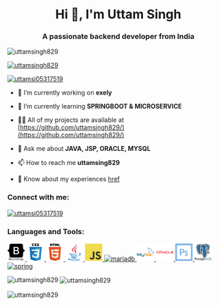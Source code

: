 <h1 align="center">Hi 👋, I'm Uttam Singh</h1>
<h3 align="center">A passionate backend developer from India</h3>

<p align="left"> <img src="https://komarev.com/ghpvc/?username=uttamsingh829&label=Profile%20views&color=0e75b6&style=flat" alt="uttamsingh829" /> </p>

<p align="left"> <a href="https://github.com/ryo-ma/github-profile-trophy"><img src="https://github-profile-trophy.vercel.app/?username=uttamsingh829" alt="uttamsingh829" /></a> </p>

<p align="left"> <a href="https://twitter.com/uttamsi05317519" target="blank"><img src="https://img.shields.io/twitter/follow/uttamsi05317519?logo=twitter&style=for-the-badge" alt="uttamsi05317519" /></a> </p>

- 🔭 I’m currently working on **exely**

- 🌱 I’m currently learning **SPRINGBOOT & MICROSERVICE**

- 👨‍💻 All of my projects are available at [https://github.com/uttamsingh829/](https://github.com/uttamsingh829/)

- 💬 Ask me about **JAVA, JSP, ORACLE, MYSQL**

- 📫 How to reach me **uttamsing829**

- 📄 Know about my experiences [href](href)

<h3 align="left">Connect with me:</h3>
<p align="left">
<a href="https://twitter.com/uttamsi05317519" target="blank"><img align="center" src="https://raw.githubusercontent.com/rahuldkjain/github-profile-readme-generator/master/src/images/icons/Social/twitter.svg" alt="uttamsi05317519" height="30" width="40" /></a>
</p>

<h3 align="left">Languages and Tools:</h3>
<p align="left"> <a href="https://getbootstrap.com" target="_blank" rel="noreferrer"> <img src="https://raw.githubusercontent.com/devicons/devicon/master/icons/bootstrap/bootstrap-plain-wordmark.svg" alt="bootstrap" width="40" height="40"/> </a> <a href="https://www.w3schools.com/css/" target="_blank" rel="noreferrer"> <img src="https://raw.githubusercontent.com/devicons/devicon/master/icons/css3/css3-original-wordmark.svg" alt="css3" width="40" height="40"/> </a> <a href="https://www.w3.org/html/" target="_blank" rel="noreferrer"> <img src="https://raw.githubusercontent.com/devicons/devicon/master/icons/html5/html5-original-wordmark.svg" alt="html5" width="40" height="40"/> </a> <a href="https://www.java.com" target="_blank" rel="noreferrer"> <img src="https://raw.githubusercontent.com/devicons/devicon/master/icons/java/java-original.svg" alt="java" width="40" height="40"/> </a> <a href="https://developer.mozilla.org/en-US/docs/Web/JavaScript" target="_blank" rel="noreferrer"> <img src="https://raw.githubusercontent.com/devicons/devicon/master/icons/javascript/javascript-original.svg" alt="javascript" width="40" height="40"/> </a> <a href="https://mariadb.org/" target="_blank" rel="noreferrer"> <img src="https://www.vectorlogo.zone/logos/mariadb/mariadb-icon.svg" alt="mariadb" width="40" height="40"/> </a> <a href="https://www.mysql.com/" target="_blank" rel="noreferrer"> <img src="https://raw.githubusercontent.com/devicons/devicon/master/icons/mysql/mysql-original-wordmark.svg" alt="mysql" width="40" height="40"/> </a> <a href="https://www.oracle.com/" target="_blank" rel="noreferrer"> <img src="https://raw.githubusercontent.com/devicons/devicon/master/icons/oracle/oracle-original.svg" alt="oracle" width="40" height="40"/> </a> <a href="https://www.photoshop.com/en" target="_blank" rel="noreferrer"> <img src="https://raw.githubusercontent.com/devicons/devicon/master/icons/photoshop/photoshop-line.svg" alt="photoshop" width="40" height="40"/> </a> <a href="https://www.postgresql.org" target="_blank" rel="noreferrer"> <img src="https://raw.githubusercontent.com/devicons/devicon/master/icons/postgresql/postgresql-original-wordmark.svg" alt="postgresql" width="40" height="40"/> </a> <a href="https://spring.io/" target="_blank" rel="noreferrer"> <img src="https://www.vectorlogo.zone/logos/springio/springio-icon.svg" alt="spring" width="40" height="40"/> </a> </p>

<p><img align="left" src="https://github-readme-stats.vercel.app/api/top-langs?username=uttamsingh829&show_icons=true&locale=en&layout=compact" alt="uttamsingh829" /></p>

<p>&nbsp;<img align="center" src="https://github-readme-stats.vercel.app/api?username=uttamsingh829&show_icons=true&locale=en" alt="uttamsingh829" /></p>

<p><img align="center" src="https://github-readme-streak-stats.herokuapp.com/?user=uttamsingh829&" alt="uttamsingh829" /></p>
